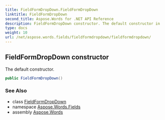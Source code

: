 ```yaml
---
title: FieldFormDropDown.FieldFormDropDown
linktitle: FieldFormDropDown
second_title: Aspose.Words for .NET API Reference
description: FieldFormDropDown constructor. The default constructor in C#.
type: docs
weight: 10
url: /net/aspose.words.fields/fieldformdropdown/fieldformdropdown/
---
```

## FieldFormDropDown constructor

The default constructor.

```csharp
public FieldFormDropDown()
```

### See Also

* class [FieldFormDropDown](../)
* namespace [Aspose.Words.Fields](../../fieldformdropdown/)
* assembly [Aspose.Words](../../../)

